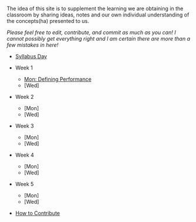 The idea of this site is to supplement the learning we are obtaining in the classroom by sharing ideas, notes and our own individual understanding of the concepts(ha) presented to us.

_Please feel free to edit, contribute, and commit as much as you can!  I cannot possibly get everything right and I am certain there are more than a few mistakes in here!_

* [Syllabus Day](notes/Jan17Wed.md)

* Week 1
  * [Mon: Defining Performance](notes/Jan17Wed1.md)
  * [Wed]
  
* Week 2
  * [Mon]
  * [Wed]

* Week 3
  * [Mon]
  * [Wed]

* Week 4
  * [Mon]
  * [Wed]

* Week 5
  * [Mon]
  * [Wed]

* [How to Contribute](docs/mdbasics.md)

